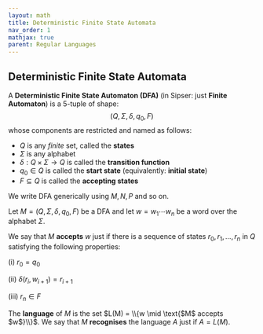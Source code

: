 ```yaml
---
layout: math
title: Deterministic Finite State Automata
nav_order: 1
mathjax: true
parent: Regular Languages
---
```


## Deterministic Finite State Automata

A __Deterministic Finite State Automaton (DFA)__ (in Sipser: just __Finite Automaton__) is a 5-tuple of shape:
$$
    (Q,\,\Sigma,\,\delta,\,q_0,\,F)
$$
whose components are restricted and named as follows:
* $Q$ is any _finite_ set, called the __states__
* $\Sigma$ is any alphabet
* $\delta : Q \times \Sigma \to Q$ is called the __transition function__
* $q_0 \in Q$ is called the __start state__ (equivalently: __initial state__)
* $F \subseteq Q$ is called the __accepting states__ 

We write DFA generically using $M,N,P$ and so on.

Let $M = (Q,\,\Sigma,\,\delta,\,q_0,\,F)$ be a DFA and let $w = w_1 \cdots{} w_n$ be a word over the alphabet $\Sigma$.

We say that $M$ __accepts__ $w$ just if there is a sequence of states $r_0,r_1,\ldots,r_n$ in $Q$ satisfying the following properties:

(i) $r_0 = q_0$

(ii) $\delta(r_i,\,w_{i+1}) = r_{i+1}$

(iii) $r_n \in F$

The __language__ of $M$ is the set $L(M) = \\{w \mid \text{$M$ accepts $w$}\\}$.
We say that $M$ __recognises__ the language $A$ just if $A = L(M)$.  